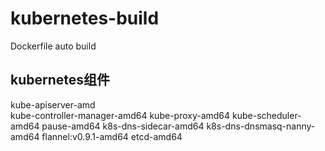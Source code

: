 # kubernetes-build
Dockerfile auto build
## kubernetes组件
kube-apiserver-amd  
kube-controller-manager-amd64
kube-proxy-amd64
kube-scheduler-amd64
pause-amd64
k8s-dns-sidecar-amd64
k8s-dns-dnsmasq-nanny-amd64
flannel:v0.9.1-amd64
etcd-amd64
